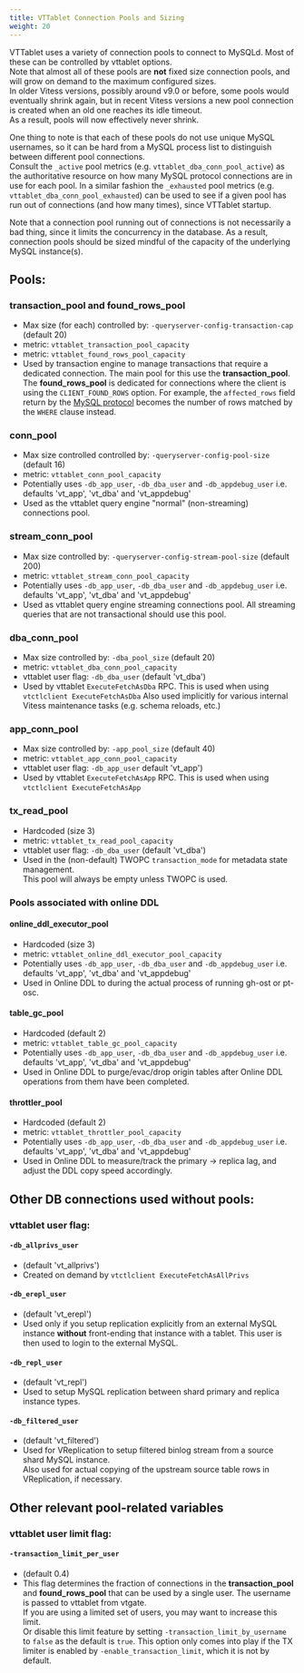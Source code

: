 ```yaml
---
title: VTTablet Connection Pools and Sizing
weight: 20
---
```


VTTablet uses a variety of connection pools to connect to MySQLd. 
Most of these can be controlled by vttablet options.  
Note that almost all of these pools are **not** fixed size connection pools, and will grow on demand to the maximum configured sizes.  
In older Vitess versions, possibly around v9.0 or before, some pools would eventually shrink again, but in recent Vitess versions a new pool connection is created when an old one reaches its idle timeout.  
As a result, pools will now effectively never shrink.

One thing to note is that each of these pools do not use unique MySQL usernames, so it can be hard from a MySQL process list to distinguish between different pool connections.  
Consult the `_active` pool metrics (e.g. `vttablet_dba_conn_pool_active`) as the authoritative resource on how many MySQL protocol connections are in use for each pool. 
In a similar fashion the `_exhausted` pool metrics (e.g. `vttablet_dba_conn_pool_exhausted`) can be used to see if a given pool has run out of connections (and how many times), since VTTablet startup.

Note that a connection pool running out of connections is not necessarily a bad thing, since it limits the concurrency in the database. 
As a result, connection pools should be sized mindful of the capacity of the underlying MySQL instance(s).

## Pools:

### transaction_pool and found_rows_pool

  * Max size (for each) controlled by:  `-queryserver-config-transaction-cap` (default 20)
  * metric:  `vttablet_transaction_pool_capacity`
  * metric:  `vttablet_found_rows_pool_capacity`
  * Used by transaction engine to manage transactions that require a dedicated connection. 
  The main pool for this use the **transaction_pool**. 
  The **found_rows_pool** is dedicated for connections where the client is using the `CLIENT_FOUND_ROWS` option. 
  For example, the `affected_rows` field return by the [MySQL protocol](https://dev.mysql.com/doc/internals/en/packet-OK_Packet.html) becomes the number of rows matched by the `WHERE` clause instead.

### conn_pool

  * Max size controlled controlled by:  `-queryserver-config-pool-size` (default 16)
  * metric:  `vttablet_conn_pool_capacity`
  * Potentially uses `-db_app_user`, `-db_dba_user` and `-db_appdebug_user` i.e. defaults 'vt_app', 'vt_dba' and 'vt_appdebug'
  * Used as the vttablet query engine "normal" (non-streaming) connections pool.

### stream_conn_pool

  * Max size controlled by:  `-queryserver-config-stream-pool-size` (default 200)
  * metric:  `vttablet_stream_conn_pool_capacity`
  * Potentially uses `-db_app_user`, `-db_dba_user` and `-db_appdebug_user`
    i.e. defaults 'vt_app', 'vt_dba' and 'vt_appdebug'
  * Used as vttablet query engine streaming connections pool. All streaming queries that are not transactional should use this pool.

### dba_conn_pool

  * Max size controlled by:  `-dba_pool_size` (default 20)
  * metric:  `vttablet_dba_conn_pool_capacity`
  * vttablet user flag:  `-db_dba_user` (default 'vt_dba')
  * Used by vttablet `ExecuteFetchAsDba` RPC. This is used when using `vtctlclient ExecuteFetchAsDba` 
  Also used implicitly for various internal Vitess maintenance tasks (e.g. schema reloads, etc.)

### app_conn_pool

  * Max size controlled by:  `-app_pool_size` (default 40)
  * metric:  `vttablet_app_conn_pool_capacity`
  * vttablet user flag:  `-db_app_user` default 'vt_app')
  * Used by vttablet `ExecuteFetchAsApp` RPC. This is used when using `vtctlclient ExecuteFetchAsApp`

### tx_read_pool

 * Hardcoded (size 3)
 * metric:  `vttablet_tx_read_pool_capacity`
 * vttablet user flag:  `-db_dba_user` (default 'vt_dba')
 * Used in the (non-default) TWOPC `transaction_mode` for metadata state management.  
  This pool will always be empty unless TWOPC is used.

### Pools associated with online DDL
  
#### online_ddl_executor_pool

 * Hardcoded (size 3)
 * metric:  `vttablet_online_ddl_executor_pool_capacity`
 * Potentially uses `-db_app_user`, `-db_dba_user` and `-db_appdebug_user` i.e. defaults 'vt_app', 'vt_dba' and 'vt_appdebug'
 * Used in Online DDL to during the actual process of running gh-ost or pt-osc.

#### table_gc_pool

 * Hardcoded (default 2)
 * metric:  `vttablet_table_gc_pool_capacity`
 * Potentially uses `-db_app_user`, `-db_dba_user` and `-db_appdebug_user` i.e. defaults 'vt_app', 'vt_dba' and 'vt_appdebug'
 * Used in Online DDL to purge/evac/drop origin tables after Online DDL operations from them have been completed.

#### throttler_pool

 * Hardcoded (default 2)
 * metric:  `vttablet_throttler_pool_capacity`
 * Potentially uses `-db_app_user`, `-db_dba_user` and `-db_appdebug_user` i.e. defaults 'vt_app', 'vt_dba' and 'vt_appdebug'
 * Used in Online DDL to measure/track the primary -> replica lag, and adjust the DDL copy speed accordingly.

## Other DB connections used without pools:

### vttablet user flag:

#### `-db_allprivs_user` 

 * (default 'vt_allprivs')
 * Created on demand by `vtctlclient ExecuteFetchAsAllPrivs`

#### `-db_erepl_user` 
                               
 * (default 'vt_erepl')
 * Used only if you setup replication explicitly from an external MySQL instance **without** front-ending that instance with a tablet. 
 This user is then used to login to the external MySQL.

#### `-db_repl_user` 
                                
 * (default 'vt_repl')
 * Used to setup MySQL replication between shard primary and replica instance types.

#### `-db_filtered_user`
                             
 * (default 'vt_filtered')
 * Used for VReplication to setup filtered binlog stream from a source shard MySQL instance.  
 Also used for actual copying of the upstream source table rows in VReplication, if necessary.

## Other relevant pool-related variables

### vttablet user limit flag:

#### `-transaction_limit_per_user` 
            
 * (default 0.4)
 * This flag determines the fraction of connections in the **transaction_pool** and **found_rows_pool** that can be used by a single user. 
 The username is passed to vttablet from vtgate.  
 If you are using a limited set of users, you may want to increase this limit.  
 Or disable this limit feature by setting `-transaction_limit_by_username` to `false` as the default is `true`.
 This option only comes into play if the TX limiter is enabled by `-enable_transaction_limit`, which it is not by default.
   